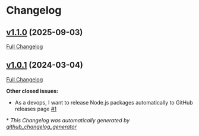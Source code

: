 # Changelog

## [v1.1.0](https://github.com/NASA-PDS/lasso-releasers/tree/v1.1.0) (2025-09-03)

[Full Changelog](https://github.com/NASA-PDS/lasso-releasers/compare/v1.0.1...v1.1.0)

## [v1.0.1](https://github.com/NASA-PDS/lasso-releasers/tree/v1.0.1) (2024-03-04)

[Full Changelog](https://github.com/NASA-PDS/lasso-releasers/compare/ed057b9a34d1955d1a00150853b56ac1b11a6c31...v1.0.1)

**Other closed issues:**

- As a devops, I want to release Node.js packages automatically to GitHub releases page [\#1](https://github.com/NASA-PDS/lasso-releasers/issues/1)



\* *This Changelog was automatically generated by [github_changelog_generator](https://github.com/github-changelog-generator/github-changelog-generator)*
